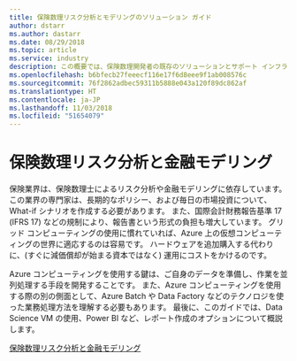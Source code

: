 ```yaml
---
title: 保険数理リスク分析とモデリングのソリューション ガイド
author: dstarr
ms.author: dastarr
ms.date: 08/29/2018
ms.topic: article
ms.service: industry
description: この概要では、保険数理開発者の既存のソリューションとサポート インフラストラクチャを Azure に移行する方法について説明します。
ms.openlocfilehash: b6bfecb27feeecf116e17f6d8eee9f1ab008576c
ms.sourcegitcommit: 76f2862adbec59311b5888e043a120f89dc862af
ms.translationtype: HT
ms.contentlocale: ja-JP
ms.lasthandoff: 11/03/2018
ms.locfileid: "51654079"
---
```

# <a name="actuarial-risk-analysis-and-financial-modeling"></a>保険数理リスク分析と金融モデリング

保険業界は、保険数理士によるリスク分析や金融モデリングに依存しています。 この業界の専門家は、長期的なポリシー、および毎日の市場投資について、What-if シナリオを作成する必要があります。 また、国際会計財務報告基準 17 (IFRS 17) などの規制により、報告書という形式の負担も増大しています。 グリッド コンピューティングの使用に慣れていれば、Azure 上の仮想コンピューティングの世界に適応するのは容易です。 ハードウェアを追加購入する代わりに、(すぐに減価償却が始まる資本ではなく) 運用にコストをかけるのです。

Azure コンピューティングを使用する鍵は、ご自身のデータを準備し、作業を並列処理する手段を開発することです。 また、Azure コンピューティングを使用する際の別の側面として、Azure Batch や Data Factory などのテクノロジを使った業務処理方法を理解する必要もあります。 最後に、このガイドでは、Data Science VM の使用、Power BI など、レポート作成のオプションについて概説します。

[保険数理リスク分析と金融モデリング](/azure/industry/financial/actuarial-risk-analysis-and-financial-modeling-solution-guide?WT.mc_id=overview-docs-dastarr)